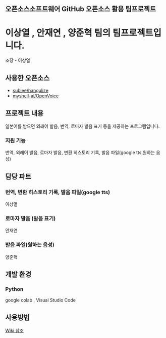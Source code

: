오픈소스소프트웨어 GitHub 오픈소스 활용 팀프로젝트
---------------------------------
# 이상열 , 안재연 , 양준혁 팀의 팀프로젝트입니다.
조장 - 이상열
## 사용한 오픈소스
* [sublee/hangulize](https://github.com/sublee/hangulize)
* [myshell-ai/OpenVoice](https://github.com/myshell-ai/OpenVoice)
## 프로젝트 내용
일본어를 받으면 외래어 발음, 번역, 로마자 발음 표기 등을 제공하는 프로그램입니다.
### 지원 기능
번역, 외래어 발음, 로마자 발음, 변환 히스토리 기록, 발음 파일(google tts,원하는 음성)
## 담당 파트
### 번역, 변환 히스토리 기록, 발음 파일(google tts)
이상열
### 로마자 발음 (발음 표기)
안재연
### 발음 파일(원하는 음성)
양준혁
## 개발 환경
### Python
google colab , Visual Studio Code

## 사용방법
[Wiki 참조](https://github.com/YangJunHk/DU_OpenSource_TeamProject/wiki)